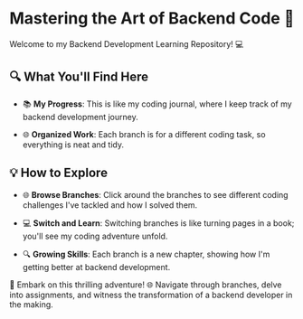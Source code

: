# Mastering the Art of Backend Code 🚀

Welcome to my Backend Development Learning Repository! 💻

##  🔍 What You'll Find Here

- 📚 **My Progress**: This is like my coding journal, where I keep track of my backend development journey.

- 🌐 **Organized Work**: Each branch is for a different coding task, so everything is neat and tidy.

## 💡 How to Explore

- 🌐 **Browse Branches**: Click around the branches to see different coding challenges I've tackled and how I solved them.

- 💻 **Switch and Learn**: Switching branches is like turning pages in a book; you'll see my coding adventure unfold.

- 🔍 **Growing Skills**: Each branch is a new chapter, showing how I'm getting better at backend development.

🚀 Embark on this thrilling adventure! 🌐 Navigate through branches, delve into assignments, and witness the transformation of a backend developer in the making. 


